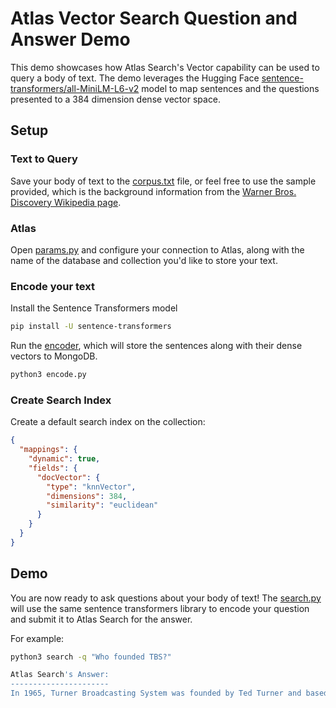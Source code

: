 # Atlas Vector Search Question and Answer Demo

This demo showcases how Atlas Search's Vector capability can be used to query a body of text. The demo leverages the Hugging Face [sentence-transformers/all-MiniLM-L6-v2](https://huggingface.co/sentence-transformers/all-MiniLM-L6-v2) model to map sentences and the questions presented to a 384 dimension dense vector space. 

## Setup

### Text to Query
Save your body of text to the [corpus.txt](corpus.txt) file, or feel free to use the sample provided, which is the background information from the [Warner Bros. Discovery Wikipedia page](https://en.wikipedia.org/wiki/Warner_Bros._Discovery).

### Atlas

Open [params.py](params.py) and configure your connection to Atlas, along with the name of the database and collection you'd like to store your text. 
### Encode your text
Install the Sentence Transformers model
```zsh
pip install -U sentence-transformers
```

Run the [encoder](encoder.py), which will store the sentences along with their dense vectors to MongoDB. 
```python
python3 encode.py
```

### Create Search Index
Create a default search index on the collection:
```json
{
  "mappings": {
    "dynamic": true,
    "fields": {
      "docVector": {
        "type": "knnVector",
        "dimensions": 384,
        "similarity": "euclidean"
      }
    }
  }
}
```

## Demo
You are now ready to ask questions about your body of text! The [search.py](search.py) will use the same sentence transformers  library to encode your question and submit it to Atlas Search for the answer.

For example:

```zsh
python3 search -q "Who founded TBS?"

Atlas Search's Answer:
----------------------
In 1965, Turner Broadcasting System was founded by Ted Turner and based in Atlanta, Georgia. 
```

